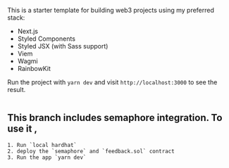 This is a starter template for building web3 projects using my preferred stack:

- Next.js
- Styled Components
- Styled JSX (with Sass support)
- Viem
- Wagmi
- RainbowKit

Run the project with `yarn dev` and visit `http://localhost:3000` to see the result.

```

```


## This branch includes semaphore integration. To use it ,
    1. Run `local hardhat`
    2. deploy the `semaphore` and `feedback.sol` contract
    3. Run the app `yarn dev`
